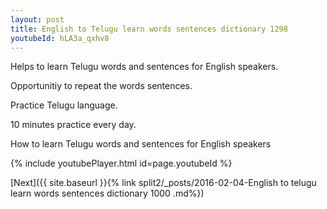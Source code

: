 ```yaml
---
layout: post
title: English to Telugu learn words sentences dictionary 1298 
youtubeId: hLA3a_qxhv8
---
```

 
 
Helps to learn Telugu words and sentences for English speakers.

Opportunitiy to repeat the words sentences. 

Practice Telugu language. 
 
10 minutes practice every day. 
 
How to learn Telugu words and sentences for English speakers 
 
{% include youtubePlayer.html id=page.youtubeId %}
 
 
[Next]({{ site.baseurl }}{% link  split2/_posts/2016-02-04-English to telugu learn words sentences dictionary 1000 .md%})
 

